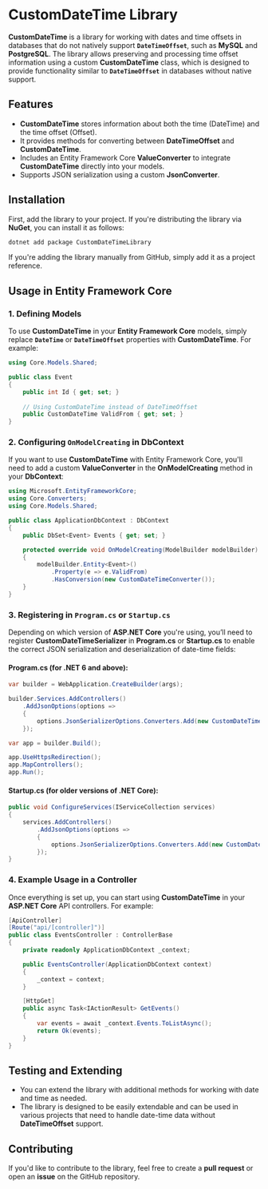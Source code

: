 
# CustomDateTime Library

**CustomDateTime** is a library for working with dates and time offsets in databases that do not natively support **`DateTimeOffset`**, such as **MySQL** and **PostgreSQL**. The library allows preserving and processing time offset information using a custom **CustomDateTime** class, which is designed to provide functionality similar to **`DateTimeOffset`** in databases without native support.

## Features
- **CustomDateTime** stores information about both the time (DateTime) and the time offset (Offset).
- It provides methods for converting between **DateTimeOffset** and **CustomDateTime**.
- Includes an Entity Framework Core **ValueConverter** to integrate **CustomDateTime** directly into your models.
- Supports JSON serialization using a custom **JsonConverter**.

## Installation
First, add the library to your project. If you're distributing the library via **NuGet**, you can install it as follows:

```bash
dotnet add package CustomDateTimeLibrary
```

If you're adding the library manually from GitHub, simply add it as a project reference.

## Usage in Entity Framework Core

### 1. Defining Models
To use **CustomDateTime** in your **Entity Framework Core** models, simply replace **`DateTime`** or **`DateTimeOffset`** properties with **CustomDateTime**. For example:

```csharp
using Core.Models.Shared;

public class Event
{
    public int Id { get; set; }
    
    // Using CustomDateTime instead of DateTimeOffset
    public CustomDateTime ValidFrom { get; set; }
}
```

### 2. Configuring `OnModelCreating` in DbContext
If you want to use **CustomDateTime** with Entity Framework Core, you'll need to add a custom **ValueConverter** in the **OnModelCreating** method in your **DbContext**:

```csharp
using Microsoft.EntityFrameworkCore;
using Core.Converters;
using Core.Models.Shared;

public class ApplicationDbContext : DbContext
{
    public DbSet<Event> Events { get; set; }

    protected override void OnModelCreating(ModelBuilder modelBuilder)
    {
        modelBuilder.Entity<Event>()
            .Property(e => e.ValidFrom)
            .HasConversion(new CustomDateTimeConverter());
    }
}
```

### 3. Registering in `Program.cs` or `Startup.cs`
Depending on which version of **ASP.NET Core** you're using, you’ll need to register **CustomDateTimeSerializer** in **Program.cs** or **Startup.cs** to enable the correct JSON serialization and deserialization of date-time fields:

#### Program.cs (for .NET 6 and above):

```csharp
var builder = WebApplication.CreateBuilder(args);

builder.Services.AddControllers()
    .AddJsonOptions(options =>
    {
        options.JsonSerializerOptions.Converters.Add(new CustomDateTimeSerializer());
    });

var app = builder.Build();

app.UseHttpsRedirection();
app.MapControllers();
app.Run();
```

#### Startup.cs (for older versions of .NET Core):

```csharp
public void ConfigureServices(IServiceCollection services)
{
    services.AddControllers()
        .AddJsonOptions(options =>
        {
            options.JsonSerializerOptions.Converters.Add(new CustomDateTimeSerializer());
        });
}
```

### 4. Example Usage in a Controller

Once everything is set up, you can start using **CustomDateTime** in your **ASP.NET Core** API controllers. For example:

```csharp
[ApiController]
[Route("api/[controller]")]
public class EventsController : ControllerBase
{
    private readonly ApplicationDbContext _context;

    public EventsController(ApplicationDbContext context)
    {
        _context = context;
    }

    [HttpGet]
    public async Task<IActionResult> GetEvents()
    {
        var events = await _context.Events.ToListAsync();
        return Ok(events);
    }
}
```

## Testing and Extending

- You can extend the library with additional methods for working with date and time as needed.
- The library is designed to be easily extendable and can be used in various projects that need to handle date-time data without **DateTimeOffset** support.

## Contributing

If you'd like to contribute to the library, feel free to create a **pull request** or open an **issue** on the GitHub repository.
